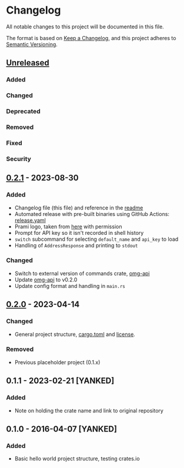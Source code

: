 # Changelog

All notable changes to this project will be documented in this file.

The format is based on [Keep a Changelog](https://keepachangelog.com/en/1.0.0/),
and this project adheres to [Semantic Versioning](https://semver.org/spec/v2.0.0.html).

## [Unreleased]

### Added

### Changed

### Deprecated

### Removed

### Fixed

### Security

## [0.2.1] - 2023-08-30

### Added

- Changelog file (this file) and reference in the [readme](README.md)
- Automated release with pre-built binaries using GitHub Actions: [release.yaml](.github/workflows/release.yaml)
- Prami logo, taken from [here](https://sarajoy.dev/blog/short/2023-01-18-ascii-art-heart/) with permission
- Prompt for API key so it isn't recorded in shell history
- `switch` subcommand for selecting `default_name` and `api_key` to load
- Handling of `AddressResponse` and printing to `stdout`

### Changed

- Switch to external version of commands crate, [omg-api](https://github.com/supleed2/omg-api)
- Update [omg-api](https://github.com/supleed2/omg-api) to v0.2.0
- Update config format and handling in `main.rs`

## [0.2.0] - 2023-04-14

### Changed

- General project structure, [cargo.toml](Cargo.toml) and [license](LICENSE).

### Removed

- Previous placeholder project (0.1.x)

## 0.1.1 - 2023-02-21 [YANKED]

### Added

- Note on holding the crate name and link to original repository

## 0.1.0 - 2016-04-07 [YANKED]

### Added

- Basic hello world project structure, testing crates.io

[unreleased]: https://github.com/supleed2/omg-rs/compare/v0.2.1...HEAD
[0.2.1]: https://github.com/supleed2/omg-rs/releases/tag/v0.2.1
[0.2.0]: https://github.com/supleed2/omg-rs/releases/tag/v0.2.0
